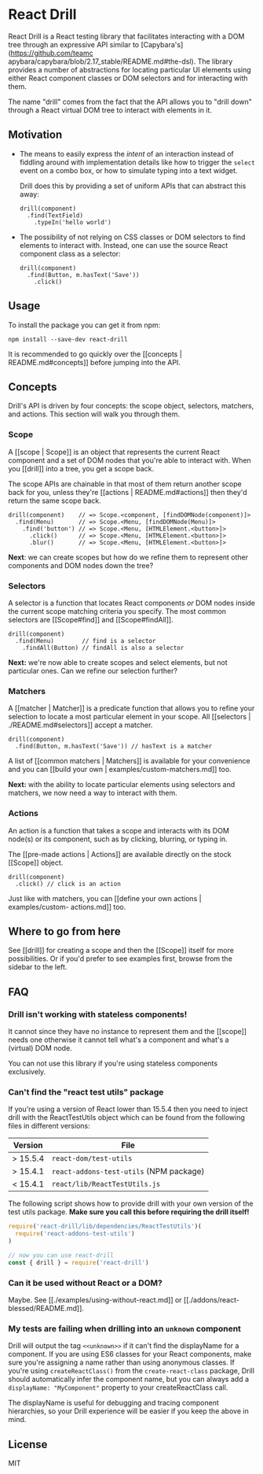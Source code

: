 # React Drill

React Drill is a React testing library that facilitates interacting with a DOM
tree through an expressive API similar to [Capybara's](https://github.com/teamc
apybara/capybara/blob/2.17_stable/README.md#the-dsl). The library provides a
number of abstractions for locating particular UI elements using either React
component classes or DOM selectors and for interacting with them.

The name "drill" comes from the fact that the API allows you to "drill down" through a React virtual DOM tree to interact with elements in it.

## Motivation

- The means to easily express the _intent_ of an interaction instead of
  fiddling around with implementation details like how to trigger the `select`
  event on a combo box, or how to simulate typing into a text widget.

  Drill does this by providing a set of uniform APIs that can abstract this
  away:

      drill(component)
        .find(TextField)
          .typeIn('hello world')

- The possibility of not relying on CSS classes or DOM selectors to find
  elements to interact with. Instead, one can use the source React component
  class as a selector:

      drill(component)
        .find(Button, m.hasText('Save'))
          .click()

## Usage

To install the package you can get it from npm:

```shell
npm install --save-dev react-drill
```

It is recommended to go quickly over the [[concepts | README.md#concepts]]
before jumping into the API.

## Concepts

Drill's API is driven by four concepts: the scope object, selectors, matchers,
and actions. This section will walk you through them.

### Scope

A [[scope | Scope]] is an object that represents the current React component
and a set of DOM nodes that you're able to interact with. When you [[drill]]
into a tree, you get a scope back.

The scope APIs are chainable in that most of them return another scope back for
you, unless they're [[actions | README.md#actions]] then they'd return the same
scope back.

    drill(component)    // => Scope.<component, [findDOMNode(component)]>
      .find(Menu)       // => Scope.<Menu, [findDOMNode(Menu)]>
        .find('button') // => Scope.<Menu, [HTMLElement.<button>]>
          .click()      // => Scope.<Menu, [HTMLElement.<button>]>
          .blur()       // => Scope.<Menu, [HTMLElement.<button>]>

**Next**: we can create scopes but how do we refine them to represent other
components and DOM nodes down the tree?

### Selectors

A selector is a function that locates React components _or_ DOM nodes inside
the current scope matching criteria you specify. The most common selectors are
[[Scope#find]] and [[Scope#findAll]].

    drill(component)
      .find(Menu)        // find is a selector
        .findAll(Button) // findAll is also a selector

**Next:** we're now able to create scopes and select elements, but not
particular ones. Can we refine our selection further?

### Matchers

A [[matcher | Matcher]] is a predicate function that allows you to refine your
selection to locate a most particular element in your scope. All [[selectors |
./README.md#selectors]] accept a matcher.

    drill(component)
      .find(Button, m.hasText('Save')) // hasText is a matcher

A list of [[common matchers | Matchers]] is available for your convenience and
you can [[build your own | examples/custom-matchers.md]] too.

**Next:** with the ability to locate particular elements using selectors and
matchers, we now need a way to interact with them.

### Actions

An action is a function that takes a scope and interacts with its DOM node(s)
or its component, such as by clicking, blurring, or typing in.

The [[pre-made actions | Actions]] are available directly on the stock
[[Scope]] object.

    drill(component)
      .click() // click is an action

Just like with matchers, you can [[define your own actions | examples/custom-
actions.md]] too.

## Where to go from here

See [[drill]] for creating a scope and then the [[Scope]] itself for more
possibilities. Or if you'd prefer to see examples first, browse from the
sidebar to the left.

## FAQ

### Drill isn't working with stateless components!

It cannot since they have no instance to represent them and the [[scope]] needs
one otherwise it cannot tell what's a component and what's a (virtual) DOM
node.

You can not use this library if you're using stateless components exclusively.

### Can't find the "react test utils" package

If you're using a version of React lower than 15.5.4 then you need to inject
drill with the ReactTestUtils object which can be found from the following
files in different versions:

Version  | File
-------- | ----
> 15.5.4 | `react-dom/test-utils`
> 15.4.1 | `react-addons-test-utils` (NPM package)
< 15.4.1 | `react/lib/ReactTestUtils.js`

The following script shows how to provide drill with your own version of the
test utils package. **Make sure you call this before requiring the drill
itself!**

```javascript
require('react-drill/lib/dependencies/ReactTestUtils')(
  require('react-addons-test-utils')
)

// now you can use react-drill
const { drill } = require('react-drill')
```

### Can it be used without React or a DOM?

Maybe. See [[./examples/using-without-react.md]] or
[[./addons/react-blessed/README.md]].

### My tests are failing when drilling into an  `unknown` component

Drill will output the tag `<<unknown>>` if it can't find the displayName for a
component. If you are using ES6 classes for your React components, make sure
you're assigning a name rather than using anonymous classes. If you're using
`createReactClass()` from the `create-react-class` package, Drill should
automatically infer the component name, but you can always add a `displayName:
"MyComponent"` property to your createReactClass call.

The displayName is useful for debugging and tracing component hierarchies, so
your Drill experience will be easier if you keep the above in mind.

## License

MIT
